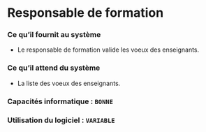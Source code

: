# Responsable de formation

### Ce qu’il fournit au système
- Le responsable de formation valide les voeux des enseignants. 

### Ce qu’il attend du système
- La liste des voeux des enseignants. 

### Capacités informatique : ``` BONNE ```

### Utilisation du logiciel : ``` VARIABLE ```

